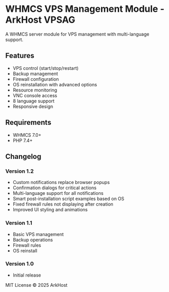 # WHMCS VPS Management Module - ArkHost VPSAG

A WHMCS server module for VPS management with multi-language support.

## Features

- VPS control (start/stop/restart)
- Backup management
- Firewall configuration
- OS reinstallation with advanced options
- Resource monitoring
- VNC console access
- 8 language support
- Responsive design

## Requirements

- WHMCS 7.0+
- PHP 7.4+


## Changelog

### Version 1.2
- Custom notifications replace browser popups
- Confirmation dialogs for critical actions
- Multi-language support for all notifications
- Smart post-installation script examples based on OS
- Fixed firewall rules not displaying after creation
- Improved UI styling and animations

### Version 1.1
- Basic VPS management
- Backup operations
- Firewall rules
- OS reinstall

### Version 1.0
- Initial release


MIT License
© 2025 ArkHost
